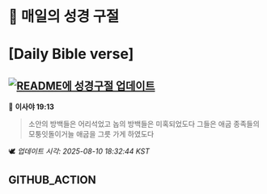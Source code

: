 # 🙏 매일의 성경 구절
# [Daily Bible verse]
## [![README에 성경구절 업데이트](https://github.com/DONGSUKA/first_test/actions/workflows/update-readme-bible.yml/badge.svg)](https://github.com/DONGSUKA/first_test/actions/workflows/update-readme-bible.yml)
<!-- START_BIBLE_VERSE -->
📖 **이사야 19:13**
> 소안의 방백들은 어리석었고 놉의 방백들은 미혹되었도다 그들은 애굽 종족들의 모퉁잇돌이거늘 애굽을 그릇 가게 하였도다

🕊️ _업데이트 시각: 2025-08-10 18:32:44 KST_
  <!-- END_BIBLE_VERSE -->
## GITHUB_ACTION
